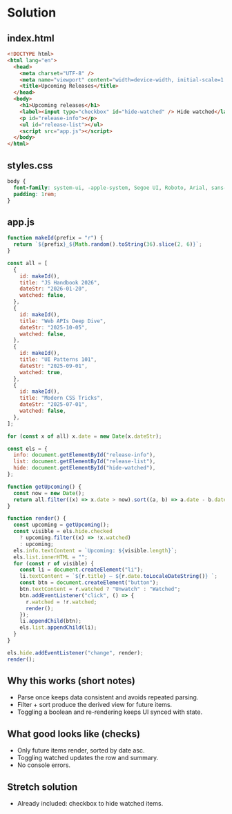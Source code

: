 # Solution

## index.html

```html
<!DOCTYPE html>
<html lang="en">
  <head>
    <meta charset="UTF-8" />
    <meta name="viewport" content="width=device-width, initial-scale=1.0" />
    <title>Upcoming Releases</title>
  </head>
  <body>
    <h1>Upcoming releases</h1>
    <label><input type="checkbox" id="hide-watched" /> Hide watched</label>
    <p id="release-info"></p>
    <ul id="release-list"></ul>
    <script src="app.js"></script>
  </body>
</html>
```

## styles.css

```css
body {
  font-family: system-ui, -apple-system, Segoe UI, Roboto, Arial, sans-serif;
  padding: 1rem;
}
```

## app.js

```js
function makeId(prefix = "r") {
  return `${prefix}_${Math.random().toString(36).slice(2, 6)}`;
}

const all = [
  {
    id: makeId(),
    title: "JS Handbook 2026",
    dateStr: "2026-01-20",
    watched: false,
  },
  {
    id: makeId(),
    title: "Web APIs Deep Dive",
    dateStr: "2025-10-05",
    watched: false,
  },
  {
    id: makeId(),
    title: "UI Patterns 101",
    dateStr: "2025-09-01",
    watched: true,
  },
  {
    id: makeId(),
    title: "Modern CSS Tricks",
    dateStr: "2025-07-01",
    watched: false,
  },
];

for (const x of all) x.date = new Date(x.dateStr);

const els = {
  info: document.getElementById("release-info"),
  list: document.getElementById("release-list"),
  hide: document.getElementById("hide-watched"),
};

function getUpcoming() {
  const now = new Date();
  return all.filter((x) => x.date > now).sort((a, b) => a.date - b.date);
}

function render() {
  const upcoming = getUpcoming();
  const visible = els.hide.checked
    ? upcoming.filter((x) => !x.watched)
    : upcoming;
  els.info.textContent = `Upcoming: ${visible.length}`;
  els.list.innerHTML = "";
  for (const r of visible) {
    const li = document.createElement("li");
    li.textContent = `${r.title} — ${r.date.toLocaleDateString()} `;
    const btn = document.createElement("button");
    btn.textContent = r.watched ? "Unwatch" : "Watched";
    btn.addEventListener("click", () => {
      r.watched = !r.watched;
      render();
    });
    li.appendChild(btn);
    els.list.appendChild(li);
  }
}

els.hide.addEventListener("change", render);
render();
```

## Why this works (short notes)

- Parse once keeps data consistent and avoids repeated parsing.
- Filter + sort produce the derived view for future items.
- Toggling a boolean and re-rendering keeps UI synced with state.

## What good looks like (checks)

- Only future items render, sorted by date asc.
- Toggling watched updates the row and summary.
- No console errors.

## Stretch solution

- Already included: checkbox to hide watched items.
